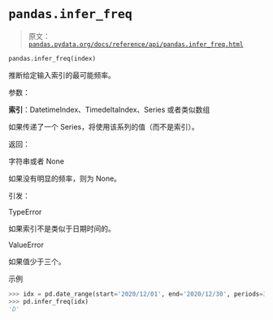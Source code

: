 # `pandas.infer_freq`

> 原文：[`pandas.pydata.org/docs/reference/api/pandas.infer_freq.html`](https://pandas.pydata.org/docs/reference/api/pandas.infer_freq.html)

```py
pandas.infer_freq(index)
```

推断给定输入索引的最可能频率。

参数：

**索引**：DatetimeIndex、TimedeltaIndex、Series 或者类似数组

如果传递了一个 Series，将使用该系列的值（而不是索引）。

返回：

字符串或者 None

如果没有明显的频率，则为 None。

引发：

TypeError

如果索引不是类似于日期时间的。

ValueError

如果值少于三个。

示例

```py
>>> idx = pd.date_range(start='2020/12/01', end='2020/12/30', periods=30)
>>> pd.infer_freq(idx)
'D' 
```
